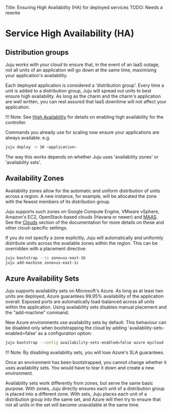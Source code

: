 Title: Ensuring High Availability (HA) for deployed services
TODO: Needs a rewrite

# Service High Availability (HA)


## Distribution groups

Juju works with your cloud to ensure that, in the event of an IaaS
outage, not all units of an application will go down at the same time,
maximising your application's availability. 

Each deployed application is considered a 'distribution group'. Every time a
unit is added to a distribution group, Juju will spread out units to best
ensure high availability. As long as the charm and the charm's application are
well written, you can rest assured that IaaS downtime will not affect your
application.

!!! Note:
    See [High Availability][ha] for details on enabling high availability
    for the controller.

Commands you already use for scaling now ensure your applications are always
available. e.g.

```bash
juju deploy -n 10 <application>
```
The way this works depends on whether Juju uses 'availability zones' or
'availability sets'. 

## Availability Zones

Availability zones allow for the automatic and uniform distribution of units
across a region. A new instance, for example, will be allocated the zone
with the fewest members of its distribution group.

Juju supports such zones on Google Compute Engine, VMware vSphere, Amazon's
EC2, OpenStack-based clouds (Havana or newer) and [MAAS][maaszones]. See the
[Clouds][jujuclouds] section of the documentation for more details on these and
other cloud-specific settings.

If you do not specify a zone explicitly, Juju will automatically and uniformly
distribute units across the available zones within the region. This can be
overridden with a placement directive:

```bash
juju bootstrap --to zone=us-east-1b
juju add-machine zone=us-east-1c
```
## Azure Availability Sets

Juju supports availability sets on Microsoft's Azure.  As long as at least two
units are deployed, Azure guarantees 99.95% availability of the application
overall.  Exposed ports are automatically load-balanced across all units within
the application.  Using availability sets disables manual placement and the
"add-machine" command.

New Azure environments use availability sets by default. This behaviour can be
disabled only when bootstrapping the cloud by adding
'availability-sets-enabled=false' as a configuration option:

```bash
juju bootstrap --config availability-sets-enabled=false azure mycloud
```
!!! Note: By disabling availability sets, you will lose Azure's SLA
guarantees. 

Once an environment has been bootstrapped, you cannot change whether it uses
availability sets. You would have to tear it down and create a new
environment.

Availability sets work differently from zones, but serve the same basic
purpose.  With zones, Juju directly ensures each unit of a distribution group
is placed into a different zone.  With sets, Juju places each unit of a
distribution group into the same set, and Azure will then try to ensure that
not all units in the set will become unavailable at the same time.

<!-- LINKS -->
[ha]: ./controllers-ha.html
[maaszones]: http://maas.io/docs/installconfig-zones
[jujuclouds]: ./clouds.html
